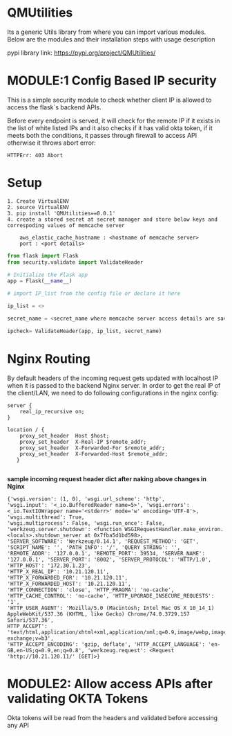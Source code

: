 QMUtilities
=============

Its a generic Utils library from where you can import various modules. Below are the modules and their installation steps with usage description

pypi library link: https://pypi.org/project/QMUtilities/

MODULE:1 Config Based IP security
=============

This is a simple security module to check whether client IP is allowed to access the flask`s backend APIs.

Before every endpoint is served, it will check for the remote IP if it exists in the list of white listed IPs and it also checks if it has valid okta token, if it meets both the conditions, it passes through firewall to access API otherwise it throws abort error:

```
HTTPErr: 403 Abort
```


Setup
=====

```
1. Create VirtualENV
2. source VirtualENV
3. pip install 'QMUtilities==0.0.1'
4. create a stored secret at secret manager and store below keys and correspoding values of memcache server
    
    aws_elastic_cache_hostname : <hostname of memcache server>
    port : <port details>
```

``` python
from flask import Flask
from security.validate import ValidateHeader

# Initialize the Flask app
app = Flask(__name__)

# import IP_list from the config file or declare it here

ip_list = <>

secret_name = <secret_name where memcache server access details are saved>

ipcheck= ValidateHeader(app, ip_list, secret_name)

```


Nginx Routing
====

By default headers of the incoming request gets updated with localhost IP when it is passed to the backend Nginx server.
In order to get the real IP of the client/LAN, we need to do following configurations in the nginx config:

```
server {
    real_ip_recursive on;
}

location / {
    proxy_set_header  Host $host;
    proxy_set_header  X-Real-IP $remote_addr;
    proxy_set_header  X-Forwarded-For $remote_addr;
    proxy_set_header  X-Forwarded-Host $remote_addr;
   }
   
```

**sample incoming request header dict after naking above changes in Nginx**
```
{'wsgi.version': (1, 0), 'wsgi.url_scheme': 'http', 
'wsgi.input': '<_io.BufferedReader name=5>', 'wsgi.errors': <_io.TextIOWrapper name='<stderr>' mode='w' encoding='UTF-8'>,
'wsgi.multithread': True, 
'wsgi.multiprocess': False, 'wsgi.run_once': False, 
'werkzeug.server.shutdown': <function WSGIRequestHandler.make_environ.<locals>.shutdown_server at 0x7fba5d1bd598>, 
'SERVER_SOFTWARE': 'Werkzeug/0.14.1', 'REQUEST_METHOD': 'GET', 'SCRIPT_NAME': '', 'PATH_INFO': '/', 'QUERY_STRING': '', 'REMOTE_ADDR': '127.0.0.1', 'REMOTE_PORT': 39534, 'SERVER_NAME': '127.0.0.1', 'SERVER_PORT': '8002', 'SERVER_PROTOCOL': 'HTTP/1.0', 
'HTTP_HOST': '172.30.1.23', 
'HTTP_X_REAL_IP': '10.21.120.11', 
'HTTP_X_FORWARDED_FOR': '10.21.120.11', 
'HTTP_X_FORWARDED_HOST': '10.21.120.11', 
'HTTP_CONNECTION': 'close', 'HTTP_PRAGMA': 'no-cache', 
'HTTP_CACHE_CONTROL': 'no-cache', 'HTTP_UPGRADE_INSECURE_REQUESTS': '1', 
'HTTP_USER_AGENT': 'Mozilla/5.0 (Macintosh; Intel Mac OS X 10_14_1) AppleWebKit/537.36 (KHTML, like Gecko) Chrome/74.0.3729.157 Safari/537.36', 
HTTP_ACCEPT': 'text/html,application/xhtml+xml,application/xml;q=0.9,image/webp,image/apng,*/*;q=0.8,application/signed-exchange;v=b3', 
'HTTP_ACCEPT_ENCODING': 'gzip, deflate', 'HTTP_ACCEPT_LANGUAGE': 'en-GB,en-US;q=0.9,en;q=0.8', 'werkzeug.request': <Request 'http://10.21.120.11/' [GET]>}

```

MODULE2: Allow access APIs after validating OKTA Tokens
=======

Okta tokens will be read from the headers and validated before accessing any API